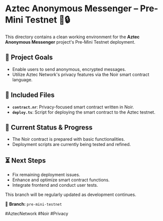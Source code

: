 # Aztec Anonymous Messenger – Pre-Mini Testnet 📩🔒

This directory contains a clean working environment for the **Aztec Anonymous Messenger** project's Pre-Mini Testnet deployment.

## 📝 Project Goals
- Enable users to send anonymous, encrypted messages.
- Utilize Aztec Network's privacy features via the Noir smart contract language.

## 📂 Included Files
- **`contract.nr`**: Privacy-focused smart contract written in Noir.
- **`deploy.ts`**: Script for deploying the smart contract to the Aztec testnet.

## 🚧 Current Status & Progress
- The Noir contract is prepared with basic functionalities.
- Deployment scripts are currently being tested and refined.

## ⏳ Next Steps
- Fix remaining deployment issues.
- Enhance and optimize smart contract functions.
- Integrate frontend and conduct user tests.

This branch will be regularly updated as development continues.

📌 **Branch:** `pre-mini-testnet`

#AztecNetwork #Noir #Privacy

